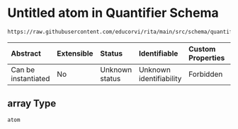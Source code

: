 # Untitled atom in Quantifier Schema

```txt
https://raw.githubusercontent.com/educorvi/rita/main/src/schema/quantifier.json#/examples/0/array
```



| Abstract            | Extensible | Status         | Identifiable            | Custom Properties | Additional Properties | Access Restrictions | Defined In                                                                   |
| :------------------ | :--------- | :------------- | :---------------------- | :---------------- | :-------------------- | :------------------ | :--------------------------------------------------------------------------- |
| Can be instantiated | No         | Unknown status | Unknown identifiability | Forbidden         | Allowed               | none                | [quantifier.json\*](../../src/schema/quantifier.json "open original schema") |

## array Type

`atom`
